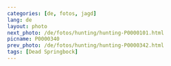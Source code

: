 ```yaml
---
categories: [de, fotos, jagd]
lang: de
layout: photo
next_photo: /de/fotos/hunting/hunting-P0000101.html
picname: P0000340
prev_photo: /de/fotos/hunting/hunting-P0000342.html
tags: [Dead Springbock]
---
```

